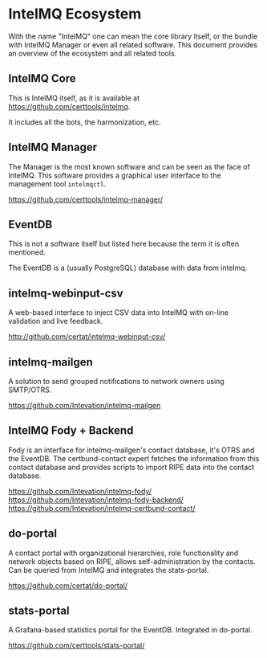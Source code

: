 # IntelMQ Ecosystem

With the name "IntelMQ" one can mean the core library itself, or the bundle with IntelMQ Manager or even all related software.
This document provides an overview of the ecosystem and all related tools.

## IntelMQ Core

This is IntelMQ itself, as it is available at https://github.com/certtools/intelmq.

It includes all the bots, the harmonization, etc.

## IntelMQ Manager

The Manager is the most known software and can be seen as the face of IntelMQ.
This software provides a graphical user interface to the management tool `intelmqctl`.

https://github.com/certtools/intelmq-manager/

## EventDB

This is not a software itself but listed here because the term it is often mentioned.

The EventDB is a (usually PostgreSQL) database with data from intelmq.

## intelmq-webinput-csv

A web-based interface to inject CSV data into IntelMQ with on-line validation and live feedback.

http://github.com/certat/intelmq-webinput-csv/

## intelmq-mailgen

A solution to send grouped notifications to network owners using SMTP/OTRS.

https://github.com/Intevation/intelmq-mailgen

## IntelMQ Fody + Backend

Fody is an interface for intelmq-mailgen's contact database, it's OTRS and the EventDB.
The certbund-contact expert fetches the information from this contact database and provides scripts to import RIPE data into the contact database.

https://github.com/Intevation/intelmq-fody/
https://github.com/Intevation/intelmq-fody-backend/
https://github.com/Intevation/intelmq-certbund-contact/

## do-portal

A contact portal with organizational hierarchies, role functionality and network objects based on RIPE, allows self-administration by the contacts.
Can be queried from IntelMQ and integrates the stats-portal.

https://github.com/certat/do-portal/

## stats-portal

A Grafana-based statistics portal for the EventDB. Integrated in do-portal.

https://github.com/certtools/stats-portal/

